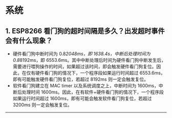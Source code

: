 # 系统

<style>
body {counter-reset: h2}
  h2 {counter-reset: h3}
  h2:before {counter-increment: h2; content: counter(h2) ". "}
  h3:before {counter-increment: h3; content: counter(h2) "." counter(h3) ". "}
  h2.nocount:before, h3.nocount:before, { content: ""; counter-increment: none }
</style>

## ESP8266 看⻔狗的超时间隔是多久？出发超时事件会有什么现象？


- 硬件看⻔狗中断时间为 0.8*2048ms，即 1638.4s，中断后处理时间为 0.8*8192ms，即 6553.6ms。其中中断处理后时间为硬件看⻔狗中断发⽣后，需要进⾏喂狗操作的时间，如果超过该时间，即会触发硬件看⻔狗复位。因此，在仅有硬件看⻔狗的情况下，⼀个程序段如果运⾏时间超过 6553.6ms，即有可能触发硬件看⻔狗复位，若超过 8192ms 则⼀定会触发复位。
- 软件看⻔狗建⽴在 MAC timer 以及系统调度之上，中断时间为 1600ms，中断后处理时间 1600ms。因此，在有软件+硬件看⻔狗的情况下，⼀个程序段如果运⾏时间超过 1600ms，即有可能会触发软件看⻔狗复位，若超过 3200ms 则⼀定会触发复位。

---